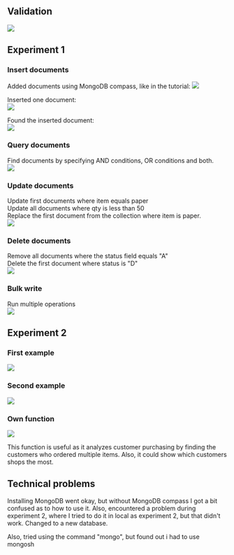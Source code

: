 ## Validation
![](images/validation.png)


## Experiment 1

### Insert documents
Added documents using MongoDB compass, like in the tutorial: 
![](images/database.png)

Inserted one document: 
<br>
![](images/insertOne.png)

Found the inserted document: 
<br>
![](images/findInsert.png)

### Query documents
Find documents by specifying AND conditions, OR conditions and both. 
<br>
![](images/query.png)

### Update documents
Update first documents where item equals paper
<br>
Update all documents where qty is less than 50
<br>
Replace the first document from the collection where item is paper.
<br>
![](images/update.png)

### Delete documents
Remove all documents where the status field equals "A"
<br>
Delete the first document where status is "D"
<br>
![](images/delete.png)

### Bulk write 
Run multiple operations 
<br>
![](images/bulkwrite.png)


## Experiment 2

### First example
![](images/example1_exp2.png)


### Second example
![](images/example2_exp2.png)

### Own function 
![](images/own_function.png)

This function is useful as it analyzes customer purchasing by finding the customers who ordered multiple items. 
Also, it could show which customers shops the most. 


## Technical problems

Installing MongoDB went okay, but without MongoDB compass I got a bit confused as to how to use it. 
Also, encountered a problem during experiment 2, where I tried to do it in local as experiment 2, but that didn't work. 
Changed to a new database. 

Also, tried using the command "mongo", but found out i had to use mongosh




